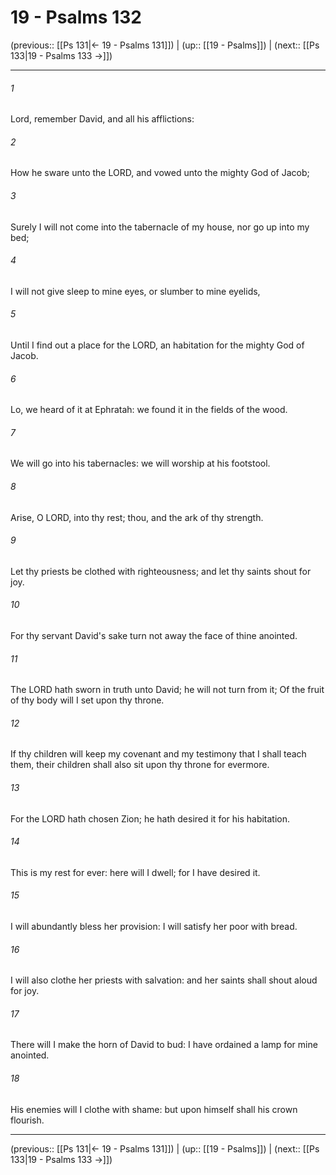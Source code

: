# 19 - Psalms 132

(previous:: [[Ps 131|← 19 - Psalms 131]]) | (up:: [[19 - Psalms]]) | (next:: [[Ps 133|19 - Psalms 133 →]])

***


###### 1 
Lord, remember David, and all his afflictions: 

###### 2 
How he sware unto the LORD, and vowed unto the mighty God of Jacob; 

###### 3 
Surely I will not come into the tabernacle of my house, nor go up into my bed; 

###### 4 
I will not give sleep to mine eyes, or slumber to mine eyelids, 

###### 5 
Until I find out a place for the LORD, an habitation for the mighty God of Jacob. 

###### 6 
Lo, we heard of it at Ephratah: we found it in the fields of the wood. 

###### 7 
We will go into his tabernacles: we will worship at his footstool. 

###### 8 
Arise, O LORD, into thy rest; thou, and the ark of thy strength. 

###### 9 
Let thy priests be clothed with righteousness; and let thy saints shout for joy. 

###### 10 
For thy servant David's sake turn not away the face of thine anointed. 

###### 11 
The LORD hath sworn in truth unto David; he will not turn from it; Of the fruit of thy body will I set upon thy throne. 

###### 12 
If thy children will keep my covenant and my testimony that I shall teach them, their children shall also sit upon thy throne for evermore. 

###### 13 
For the LORD hath chosen Zion; he hath desired it for his habitation. 

###### 14 
This is my rest for ever: here will I dwell; for I have desired it. 

###### 15 
I will abundantly bless her provision: I will satisfy her poor with bread. 

###### 16 
I will also clothe her priests with salvation: and her saints shall shout aloud for joy. 

###### 17 
There will I make the horn of David to bud: I have ordained a lamp for mine anointed. 

###### 18 
His enemies will I clothe with shame: but upon himself shall his crown flourish.

***

(previous:: [[Ps 131|← 19 - Psalms 131]]) | (up:: [[19 - Psalms]]) | (next:: [[Ps 133|19 - Psalms 133 →]])
